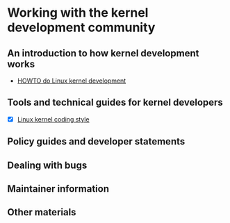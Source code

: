 # Working with the kernel development community

## An introduction to how kernel development works

- [HOWTO do Linux kernel development](howto-do-linux-kernel-development.md)

## Tools and technical guides for kernel developers

- [x] [Linux kernel coding style](linux-kernel-coding-style.md)

## Policy guides and developer statements

## Dealing with bugs

## Maintainer information

## Other materials
